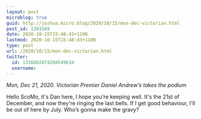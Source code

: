 ```yaml
---
layout: post
microblog: true
guid: http://joshua.micro.blog/2020/10/15/mon-dec-victorian.html
post_id: 1203169
date: 2020-10-15T15:48:43+1100
lastmod: 2020-10-15T15:48:43+1100
type: post
url: /2020/10/15/mon-dec-victorian.html
twitter:
  id: 1316602074260549634
  username: 
---
```

*Mon, Dec 21, 2020. Victorian Premier Daniel Andrew’s takes the podium*

Hello ScoMo, it's Dan here, I hope you're keeping well. It's the 21st of December, and now they're ringing the last bells. If I get good behaviour, I'll be out of here by July. Who’s gonna make the gravy?
